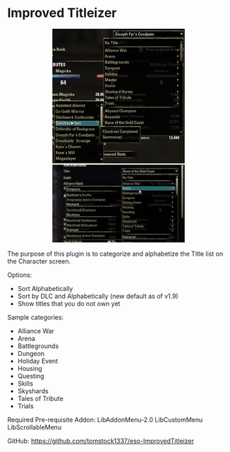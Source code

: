 # Improved Titleizer

<center><img src="..\preview.png" alt="Screenshot" width=300px/></center>
<center><img src="..\preview2.png" alt="Screenshot" width=300px/></center>

The purpose of this plugin is to categorize and alphabetize the Title list on the Character screen.

Options:
- Sort Alphabetically
- Sort by DLC and Alphabetically (new default as of v1.9)
- Show titles that you do not own yet

Sample categories:
- Alliance War
- Arena
- Battlegrounds
- Dungeon
- Holiday Event
- Housing
- Questing
- Skills
- Skyshards
- Tales of Tribute
- Trials

Required Pre-requisite Addon:
LibAddonMenu-2.0
LibCustomMenu
LibScrollableMenu

GitHub: https://github.com/tomstock1337/eso-ImprovedTitleizer